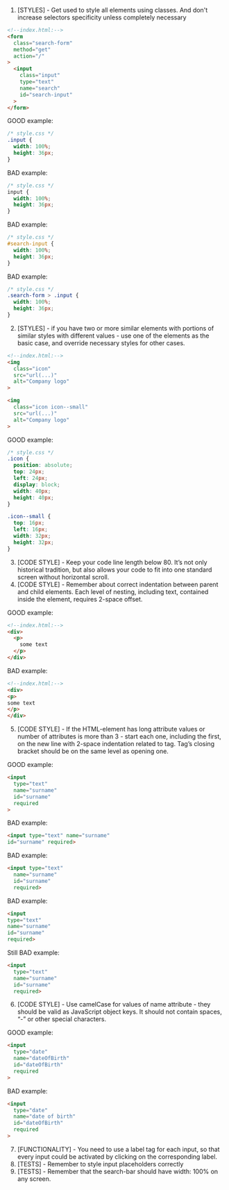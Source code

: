 1. [STYLES] - Get used to style all elements using classes. And don't increase selectors specificity unless completely
necessary

```html
<!--index.html:-->
<form
  class="search-form"
  method="get"
  action="/"
>
  <input
    class="input"
    type="text"
    name="search"
    id="search-input"
  >
</form>
```
GOOD example:
```css
/* style.css */
.input {
  width: 100%;
  height: 36px;
}
```

BAD example:
```css
/* style.css */
input {
  width: 100%;
  height: 36px;
}
```

BAD example:
```css
/* style.css */
#search-input {
  width: 100%;
  height: 36px;
}
```

BAD example:
```css
/* style.css */
.search-form > .input {
  width: 100%;
  height: 36px;
}
```

2. [STYLES] - if you have two or more similar elements with portions of similar styles with different values - use one
of the elements as the basic case, and override necessary styles for other cases.
```html
<!--index.html:-->
<img
  class="icon"
  src="url(...)"
  alt="Company logo"
>

<img
  class="icon icon--small"
  src="url(...)"
  alt="Company logo"
>
```
GOOD example:
```css
/* style.css */
.icon {
  position: absolute;
  top: 24px;
  left: 24px;
  display: block;
  width: 40px;
  height: 40px;
}

.icon--small {
  top: 16px;
  left: 16px;
  width: 32px;
  height: 32px;
}
```

3. [CODE STYLE] - Keep your code line length below 80. It’s not only historical
tradition, but also allows your code to fit into one standard screen without
horizontal scroll.
4. [CODE STYLE] - Remember about correct indentation between parent and child
elements. Each level of nesting, including text, contained inside the element,
requires 2-space offset.

GOOD example:
```html
<!--index.html:-->
<div>
  <p>
    some text
  </p>
</div>
```

BAD example:
```html
<!--index.html:-->
<div>
<p>
some text
</p>
</div>
```

5. [CODE STYLE] - If the HTML-element has long attribute values or number of
attributes is more than 3 - start each one, including the first, on the new
line with 2-space indentation related to tag. Tag’s closing bracket should be
on the same level as opening one.

GOOD example:
```html
<input
  type="text"
  name="surname"
  id="surname"
  required
>
```
BAD example:
```html
<input type="text" name="surname"
id="surname" required>
```
BAD example:
```html
<input type="text"
  name="surname"
  id="surname"
  required>
```
BAD example:
```html
<input
type="text"
name="surname"
id="surname"
required>
```
Still BAD example:
```html
<input
  type="text"
  name="surname"
  id="surname"
  required>
```

6. [CODE STYLE] - Use camelCase for values of name attribute - they should be
   valid as JavaScript object keys. It should not contain spaces, “-” or other
   special characters.

GOOD example:
```html
<input
  type="date"
  name="dateOfBirth"
  id="dateOfBirth"
  required
>
```
BAD example:
```html
<input
  type="date"
  name="date of birth"
  id="dateOfBirth"
  required
>
```

7. [FUNCTIONALITY] - You need to use a label tag for each input, so that every
input could be activated by clicking on the corresponding label.
8. [TESTS] - Remember to style input placeholders correctly
9. [TESTS] - Remember that the search-bar should have width: 100% on any screen.

